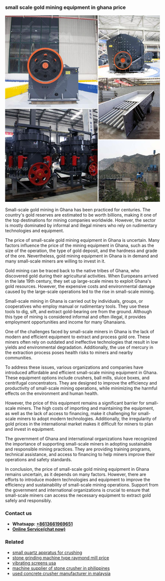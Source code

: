 <h3>small scale gold mining equipment in ghana price</h3><img src='1708323013.jpg' alt=''><p>Small-scale gold mining in Ghana has been practiced for centuries. The country's gold reserves are estimated to be worth billions, making it one of the top destinations for mining companies worldwide. However, the sector is mostly dominated by informal and illegal miners who rely on rudimentary technologies and equipment.</p><p>The price of small-scale gold mining equipment in Ghana is uncertain. Many factors influence the price of the mining equipment in Ghana, such as the size of the operation, the type of gold deposit, and the hardness and grade of the ore. Nevertheless, gold mining equipment in Ghana is in demand and many small-scale miners are willing to invest in it.</p><p>Gold mining can be traced back to the native tribes of Ghana, who discovered gold during their agricultural activities. When Europeans arrived in the late 19th century, they set up large-scale mines to exploit Ghana's gold resources. However, the expensive costs and environmental damage caused by the large-scale operations led to the rise in small-scale mining.</p><p>Small-scale mining in Ghana is carried out by individuals, groups, or cooperatives who employ manual or rudimentary tools. They use these tools to dig, sift, and extract gold-bearing ore from the ground. Although this type of mining is considered informal and often illegal, it provides employment opportunities and income for many Ghanaians.</p><p>One of the challenges faced by small-scale miners in Ghana is the lack of modern and efficient equipment to extract and process gold ore. These miners often rely on outdated and ineffective technologies that result in low yields and environmental degradation. Additionally, the use of mercury in the extraction process poses health risks to miners and nearby communities.</p><p>To address these issues, various organizations and companies have introduced affordable and efficient small-scale mining equipment in Ghana. These equipment options include crushers, ball mills, sluice boxes, and centrifugal concentrators. They are designed to improve the efficiency and productivity of small-scale mining operations, while minimizing the harmful effects on the environment and human health.</p><p>However, the price of this equipment remains a significant barrier for small-scale miners. The high costs of importing and maintaining the equipment, as well as the lack of access to financing, make it challenging for small-scale miners to adopt modern technologies. Additionally, the irregularity of gold prices in the international market makes it difficult for miners to plan and invest in equipment.</p><p>The government of Ghana and international organizations have recognized the importance of supporting small-scale miners in adopting sustainable and responsible mining practices. They are providing training programs, technical assistance, and access to financing to help miners improve their operations and safety standards.</p><p>In conclusion, the price of small-scale gold mining equipment in Ghana remains uncertain, as it depends on many factors. However, there are efforts to introduce modern technologies and equipment to improve the efficiency and sustainability of small-scale mining operations. Support from the government and international organizations is crucial to ensure that small-scale miners can access the necessary equipment to extract gold safely and responsibly.</p><h3>Contact us</h3><ul><li><strong>Whatsapp:&nbsp;<a href="https://wa.me/8613661969651">+8613661969651</a></strong></li><li><a href="https://swt.shibang-china.com/?git&amp;zhl&amp;small scale gold mining equipment in ghana price"><strong>Online Service(chat now)</strong></a></li></ul><h3>Related</h3><ul><li><a href='small quartz appratus for crushing.md'>small quartz appratus for crushing</a></li><li><a href='stone grinding machine type raymond mill price.md'>stone grinding machine type raymond mill price</a></li><li><a href='vibrating screens usa.md'>vibrating screens usa</a></li><li><a href='machine supplier of stone crusher in philippines.md'>machine supplier of stone crusher in philippines</a></li><li><a href='used concrete crusher manufacturer in malaysia.md'>used concrete crusher manufacturer in malaysia</a></li></ul>